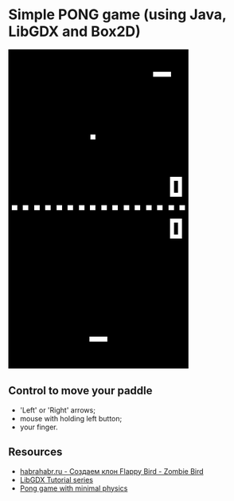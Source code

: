 # Simple PONG game (using Java, LibGDX and Box2D)

![PONG screenshot](https://raw.githubusercontent.com/akhramovichsa/pong/master/pong_screenshot_2.png)

##  Control to move your paddle
- 'Left' or 'Right' arrows;
- mouse with holding left button;
- your finger.

## Resources
- [habrahabr.ru - Создаем клон Flappy Bird - Zombie Bird](https://habrahabr.ru/post/243471/)
- [LibGDX Tutorial series](http://www.gamefromscratch.com/page/LibGDX-Tutorial-series.aspx)
- [Pong game with minimal physics](https://github.com/epes/libgdx-box2d-pong)